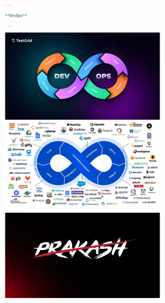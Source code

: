 ```yaml
---

**DevOps**

---
```

![24ag5a0510](devops.jpg)
![24ag5a0510](DevOpsTools.jpg)




![24ag5a0510](Prash.jpg)



